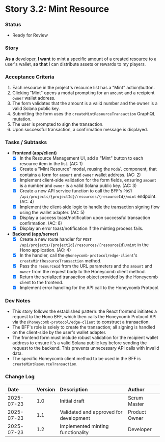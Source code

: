 # Story 3.2: Mint Resource

### **Status**
- Ready for Review

### **Story**
**As a** developer,
**I want** to mint a specific amount of a created resource to a user's wallet,
**so that** I can distribute assets or rewards to my players.

### **Acceptance Criteria**
1.  Each resource in the project's resource list has a "Mint" action/button.
2.  Clicking "Mint" opens a modal prompting for an `amount` and a recipient `owner` wallet address.
3.  The form validates that the amount is a valid number and the owner is a valid Solana public key.
4.  Submitting the form uses the `createMintResourceTransaction` GraphQL mutation.
5.  The user is prompted to sign the transaction.
6.  Upon successful transaction, a confirmation message is displayed.

### **Tasks / Subtasks**
* **Frontend (app/client)**
    * [x] In the Resource Management UI, add a "Mint" button to each resource item in the list. (AC: 1)
    * [x] Create a "Mint Resource" modal, reusing the `Modal` component, that contains a form for `amount` and `owner` wallet address. (AC: 2)
    * [x] Implement client-side validation for the form fields, ensuring `amount` is a number and `owner` is a valid Solana public key. (AC: 3)
    * [x] Create a new API service function to call the BFF's `POST /api/projects/{projectId}/resources/{resourceId}/mint` endpoint. (AC: 4)
    * [x] Implement the client-side logic to handle the transaction signing flow using the wallet adapter. (AC: 5)
    * [x] Display a success toast/notification upon successful transaction confirmation. (AC: 6)
    * [x] Display an error toast/notification if the minting process fails.
* **Backend (app/server)**
    * [x] Create a new route handler for `POST /api/projects/{projectId}/resources/{resourceId}/mint` in the Hono application. (AC: 4)
    * [x] In the handler, call the `@honeycomb-protocol/edge-client`'s `createMintResourceTransaction` method.
    * [x] Pass the `resourceId` from the URL parameters and the `amount` and `owner` from the request body to the Honeycomb client method.
    * [x] Return the serialized transaction object provided by the Honeycomb client to the frontend.
    * [x] Implement error handling for the API call to the Honeycomb Protocol.

### **Dev Notes**
* This story follows the established pattern: the React frontend initiates a request to the Hono BFF, which then calls the Honeycomb Protocol API via the `@honeycomb-protocol/edge-client` to construct a transaction.
* The BFF's role is solely to create the transaction; all signing is handled on the client-side by the user's wallet adapter.
* The frontend form must include robust validation for the recipient wallet address to ensure it's a valid Solana public key before sending the request to the backend. This prevents unnecessary API calls with invalid data.
* The specific Honeycomb client method to be used in the BFF is `createMintResourceTransaction`.

### **Change Log**
| Date | Version | Description | Author |
| :--- | :--- | :--- | :--- |
| 2025-07-23 | 1.0 | Initial draft | Scrum Master |
| 2025-07-23 | 1.1 | Validated and approved for development | Product Owner |
| 2025-07-23 | 1.2 | Implemented minting functionality | Developer |